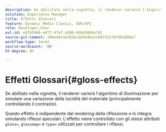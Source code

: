 ```yaml
---
description: Se abilitato nella vignetta, il renderer varierà l'algoritmo di illuminazione per simulare una variazione della lucidità del materiale (principalmente controllando il contrasto).
solution: Experience Manager
title: Effetti Glossari
feature: Dynamic Media Classic, SDK/API
role: Developer,User
exl-id: e8fb5966-ed77-47af-a500-b9bd1604e7d1
source-git-commit: 206e4643e3926cb85b4be2189743578f88180be7
workflow-type: tm+mt
source-wordcount: '88'
ht-degree: 0%

---
```


# Effetti Glossari{#gloss-effects}

Se abilitato nella vignetta, il renderer varierà l&#39;algoritmo di illuminazione per simulare una variazione della lucidità del materiale (principalmente controllando il contrasto).

Questo effetto è indipendente dal rendering della riflessione e lo integra simulando riflessi speculari. L&#39;effetto viene controllato con gli stessi attributi `gloss=`, `glossmap=` e `type=` utilizzati per controllare i riflessi.
